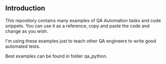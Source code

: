 Introduction
------------

This repository contains many examples of QA Automation
tasks and code snippets. You can use it as a reference,
copy and paste the code and change as you wish.

I'm using these examples just to teach other QA engineers
to write good automated tests.

Best examples can be found in folder qa_python.
